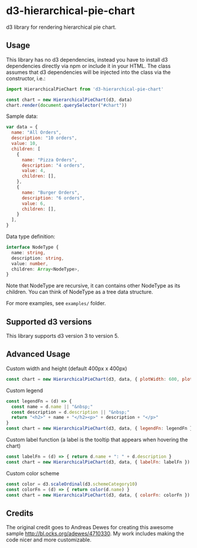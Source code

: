 d3-hierarchical-pie-chart
=========================

d3 library for rendering hierarchical pie chart.

## Usage

This library has no d3 dependencies, instead you have to install d3 
dependencies directly via npm or include it in your HTML. The class assumes
that d3 dependencies will be injected into the class via the constructor, i.e.:

```javascript
import HierarchicalPieChart from 'd3-hierarchical-pie-chart'

const chart = new HierarchicalPieChart(d3, data)
chart.render(document.querySelector("#chart"))
```

Sample data:

```javascript
var data = {
  name: "All Orders",
  description: "10 orders",
  value: 10,
  children: [
    {
      name: "Pizza Orders",
      description: "4 orders",
      value: 4,
      children: [],
    },
    {
      name: "Burger Orders",
      description: "6 orders",
      value: 6,
      children: [],
    }
  ],
}
```

Data type definition:

```typescript
interface NodeType {
  name: string,
  description: string,
  value: number,
  children: Array<NodeType>,
}
```

Note that NodeType are recursive, it can contains other NodeType as its 
children. You can think of NodeType as a tree data structure.

For more examples, see `examples/` folder.

## Supported d3 versions

This library supports d3 version 3 to version 5.

## Advanced Usage

Custom width and height (default 400px x 400px)

```javascript
const chart = new HierarchicalPieChart(d3, data, { plotWidth: 600, plotHeight: 600})
```

Custom legend

```javascript
const legendFn = (d) => {
  const name = d.name || "&nbsp;"
  const description = d.description || "&nbsp;"
  return "<h2>" + name + "</h2><p>" + description + "</p>"
}
const chart = new HierarchicalPieChart(d3, data, { legendFn: legendFn })
```

Custom label function (a label is the tooltip that appears when hovering the chart)

```javascript
const labelFn = (d) => { return d.name + ": " + d.description }
const chart = new HierarchicalPieChart(d3, data, { labelFn: labelFn })
```

Custom color scheme

```javascript
const color = d3.scaleOrdinal(d3.schemeCategory10)
const colorFn = (d) => { return color(d.name) }
const chart = new HierarchicalPieChart(d3, data, { colorFn: colorFn })
```

## Credits

The original credit goes to Andreas Dewes for creating this awesome sample
http://bl.ocks.org/adewes/4710330. My work includes making the code nicer
and more customizable.

